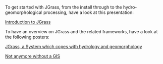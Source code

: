 To get started with JGrass, from the install through to the hydro-geomorphological processing, have a look at this presentation:

[Introduction to JGrass](http://www.slideshare.net/SlidesAboutHydrology/4-introduction-to-jgrass)


To have an overview on JGrass and the related frameworks, have a look at the following posters:

[JGrass, a System which copes with hydrology and geomorphology](http://www.slideshare.net/posterVienna/jgrass-and-hydrology)

[Not anymore without a GIS](http://www.slideshare.net/posterVienna/not-anymore-without-a-gis-jgrass)







<br><br><br><br><br><br><br><br><br><br><br><br><br><br><br><br><br><br><br><br><br><br><br>